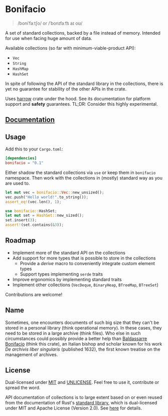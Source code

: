 # Bonifacio

> /boniˈfaːtʃo/ or /ˈbonɪfaːt͡s aɪ oʊ/

A set of standard collections, backed by a file instead of memory. Intended for
use when facing huge amount of data.

Available collections (so far with minimum-viable-product API):

* `Vec`
* `String`
* `HashMap`
* `HashSet`

In spite of following the API of the standard library in the collections, there
is yet no guarantee for stability of the other APIs in the crate.

Uses [harrow](https://crates.io/crates/harrow) crate under the hood. See its
documentation for platform support and **safety** guarantees. TL;DR: Consider
this highly experimental.

## [Documentation](https://docs.rs/bonifacio)

## Usage

Add this to your `Cargo.toml`:

```toml
[dependencies]
bonifacio = "0.1"
```

Either shadow the standard collections via `use` or keep them in `bonifacio`
namespace. Then work with the collections in (mostly) standard way as you are
used to.

```rust
let mut vec = bonifacio::Vec::new_unsized();
vec.push("Hello world!".to_string());
assert_eq!(vec.len(), 1);

use bonifacio::HashSet;
let mut set = HashSet::new_sized();
set.insert(3);
assert!(set.contains(&3));
```

## Roadmap

* Implement more of the standard API on the collections
* Add support for more types that is possible to store in the collections
  * Provide a *derive* macro to conveniently integrate custom element types
  * Support types implementing `serde` traits
* Improve ergonomics by implementing standard traits
* Implement other collections (`VecDeque`, `BinaryHeap`, `BTreeMap`, `BTreeSet`)

Contributions are welcome!

## Name

Sometimes, one encounters documents of such big size that they can't be stored
in a personal library (think operational memory). In these cases, they need to
be stored in a large archive (think files). Who else in such circumstances could
possibly provide a better help than [Baldassarre
Bonifacio](https://en.wikipedia.org/wiki/Baldassarre_Bonifacio) (think this
crate), an Italian bishop and scholar known for his work *De archivis liber
singularis* (published 1632), the first known treatise on the management of
archives.

## License

Dual-licensed under [MIT](LICENSE) and [UNLICENSE](UNLICENSE). Feel free to use
it, contribute or spread the word.

API documentation of collections is to large extent based on or even reused from
the documentation of Rust's [standard
library](https://doc.rust-lang.org/std/index.html), which is dual-licensed under
MIT and Apache License (Version 2.0). See
[here](https://github.com/rust-lang/rust#license) for details.
